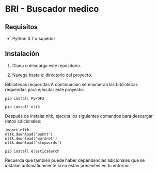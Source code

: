 # BRI - Buscador medico

## Requisitos

- Python 3.7 o superior

## Instalación

1. Clona o descarga este repositorio.

2. Navega hasta el directorio del proyecto.

Bibliotecas requeridas
A continuación se enumeran las bibliotecas requeridas para ejecutar este proyecto:

```shell
pip install PyPDF2
```

```shell
pip install nltk
```

Después de instalar nltk, ejecuta los siguientes comandos para descargar datos adicionales:

```shell
import nltk
nltk.download('punkt')
nltk.download('wordnet')
nltk.download('stopwords')
```

```shell
pip install elasticsearch
```

Recuerda que también puede haber dependencias adicionales que se instalan automáticamente si no están presentes en tu entorno.